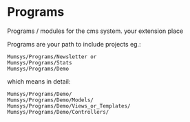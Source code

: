 # Programs
Programs / modules for the cms system. your extension place

Programs are your path to include projects eg.:

    Mumsys/Programs/Newsletter or
    Mumsys/Programs/Stats
    Mumsys/Programs/Demo

which means in detail:

    Mumsys/Programs/Demo/
    Mumsys/Programs/Demo/Models/
    Mumsys/Programs/Demo/Views_or_Templates/
    Mumsys/Programs/Demo/Controllers/
